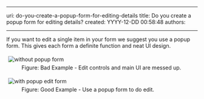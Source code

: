 

---
uri: do-you-create-a-popup-form-for-editing-details
title: Do you create a popup form for editing details?
created: YYYY-12-DD 00:58:48
authors:

---




<span class='intro'> <p>If you want to edit a single item in your form we suggest you use a 
popup form. This gives each form a definite function and neat UI design.</p> </span>

<dl class="badImage"><dt>
      <img alt="without popup form" src="http&#58;//www.ssw.com.au/ssw/Standards/Rules/Images/NonePopupEditForm.gif" style="margin&#58;5px;" />
   </dt><dd>Figure&#58; Bad Example - Edit controls and main UI are messed up.</dd></dl><dl class="goodImage"><dt>
      <img alt="with popup edit form" src="http&#58;//www.ssw.com.au/ssw/Standards/Rules/Images/PopupEditForm.gif" style="margin&#58;5px;" />
   </dt><dd>Figure&#58; Good Example - Use a popup form to do edit.</dd></dl>



